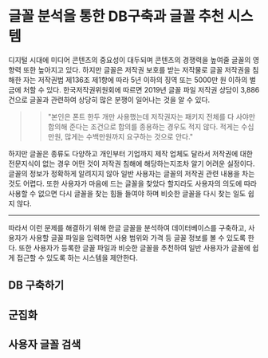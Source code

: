 # 글꼴 분석을 통한 DB구축과 글꼴 추천 시스템

디지털 시대에 미디어 콘텐츠의 중요성이 대두되며 콘텐츠의 경쟁력을 높여줄 글꼴의 영향력 또한 높아지고 있다. 하지만 글꼴은 저작권 보호를 받는 저작물로 글꼴 저작권을 침해한 자는 저작권법 제136조 제1항에 따라 5년 이하의 징역 또는 5000만 원 이하의 벌금에 처할 수 있다. 한국저작권위원회에 따르면 2019년 글꼴 파일 저작권 상담이 3,886건으로 글꼴과 관련하여 상당히 많은 분쟁이 일어나는 것을 알 수 있다. 

> >"본인은 폰트 한두 개만 사용했는데 저작권자는 패키지 전체를 다 사야만 합의해 준다는 조건으로 합의를 종용하는 경우도 적지 않다. 적게는 수십만원, 많게는 수백만원까지 요구하는 것으로 안다."

하지만 글꼴은 종류도 다양하고 개인부터 기업까지 제작 업체도 달라서 저작권에 대한 전문지식이 없는 경우 어떤 것이 저작권 침해에 해당하는지조차 알기 어려운 실정이다. 글꼴의 정보가 정확하게 알려지지 않아 일반 사용자는 글꼴의 저작권 관련 내용을 차는 것도 어렵다. 또한 사용자가 마음에 드는 글꼴을 찾았다 할지라도 사용자의 의도에 따라 사용할 수 없으면 다시 글꼴을 찾는 힘들 들여야 하며 비슷한 글꼴을 다시 찾는 일도 쉽지 않다.

* * *
따라서 이런 문제를 해결하기 위해 한글 글꼴을 분석하여 데이터베이스를 구축하고, 사용자가 사용할 글꼴 파일을 입력하면 사용 범위와 가격 등 글꼴 정보를 볼 수 있도록 한다. 또한 사용자가 등록한 글꼴 파일과 비슷한 글꼴을 추천하여 일반 사용자가 글꼴에 쉽게 접근할 수 있도록 하는 시스템을 제안한다.

## DB 구축하기

## 군집화

## 사용자 글꼴 검색

